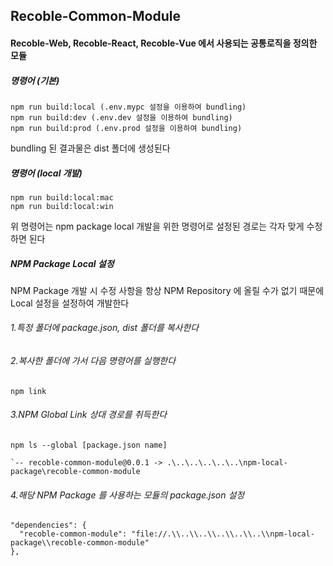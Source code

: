 ## Recoble-Common-Module

#### Recoble-Web, Recoble-React, Recoble-Vue 에서 사용되는 공통로직을 정의한 모듈

##### 명령어 (기본)
```
npm run build:local (.env.mypc 설정을 이용하여 bundling)
npm run build:dev (.env.dev 설정을 이용하여 bundling)
npm run build:prod (.env.prod 설정을 이용하여 bundling)
```

bundling 된 결과물은 dist 폴더에 생성된다 

##### 명령어 (local 개발)
```
npm run build:local:mac
npm run build:local:win
```

위 명령어는 npm package local 개발을 위한 명령어로 설정된 경로는 각자 맞게 수정하면 된다

##### NPM Package Local 설정
NPM Package 개발 시 수정 사항을  항상 NPM Repository 에 올릴 수가 없기 때문에 Local 설정을 설정하여 개발한다

###### 1.특정 폴더에 package.json, dist 폴더를 복사한다
###### 2.복사한 폴더에 가서 다음 명령어를 실행한다
```
npm link
```
###### 3.NPM Global Link 상대 경로를 취득한다
```
npm ls --global [package.json name]

`-- recoble-common-module@0.0.1 -> .\..\..\..\..\..\npm-local-package\recoble-common-module
```
###### 4.해당 NPM Package 를 사용하는 모듈의 package.json 설정
```
"dependencies": {  
  "recoble-common-module": "file://.\\..\\..\\..\\..\\..\\npm-local-package\\recoble-common-module"  
},
```




